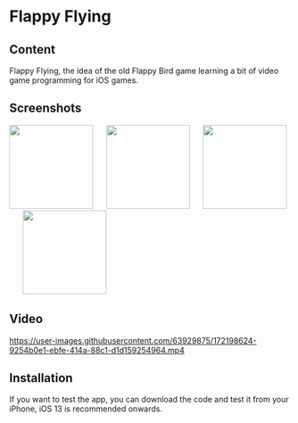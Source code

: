 # Flappy Flying

## Content
Flappy Flying, the idea of the old Flappy Bird game learning a bit of video game programming for iOS games.

## Screenshots

<p>
  <img src="https://filedn.eu/lUfpa3BpLa45XCcSIQyWRHF/WWW/FilesProjects/XCodeFlappyFlyingApp/screenShots/FlappyBird001.png" width="150">&nbsp;&nbsp;&nbsp;&nbsp;&nbsp;
  <img src="https://filedn.eu/lUfpa3BpLa45XCcSIQyWRHF/WWW/FilesProjects/XCodeFlappyFlyingApp/screenShots/FlappyBird002.png" width="150">&nbsp;&nbsp;&nbsp;&nbsp;&nbsp;
  <img src="https://filedn.eu/lUfpa3BpLa45XCcSIQyWRHF/WWW/FilesProjects/XCodeFlappyFlyingApp/screenShots/FlappyBird003.png" width="150">&nbsp;&nbsp;&nbsp;&nbsp;&nbsp;
  <img src="https://filedn.eu/lUfpa3BpLa45XCcSIQyWRHF/WWW/FilesProjects/XCodeFlappyFlyingApp/screenShots/FlappyBird004.png" width="150">
</p>

## Video


https://user-images.githubusercontent.com/63929875/172198624-9254b0e1-ebfe-414a-88c1-d1d159254964.mp4



## Installation
If you want to test the app, you can download the code and test it from your iPhone, iOS 13 is recommended onwards.

